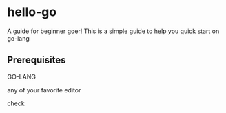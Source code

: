 # hello-go

A guide for beginner goer!
This is a simple guide to help you quick start on go-lang

## Prerequisites
GO-LANG

 any of your favorite editor 

check 

 
